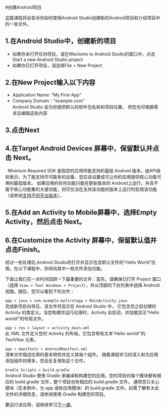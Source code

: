 #创建Android项目

这篇课程将会告诉你如何使用Android Studio创建新的Android项目和介绍项目中的一些文件。

## 1.在Android Studio中，创建新的项目
* 如果你未打开任何项目，请在Weclome to Android Studio的窗口中，点击Start a new Android Studio project
* 如果你已打开项目，请选择File > New Project

## 2.在New Project输入以下内容
* Application Name: "My First App"
* Company Domain："example.com"
<br>Android Studio 会为你提供默认的软件包名称和项目位置， 但您也可根据需求去编辑这些内容

## 3.点击Next

## 4.在Target Android Devices 屏幕中，保留默认并点击 Next。
   Minimum Required SDK 是指您的应用所能支持的最低 Android 版本，由API级别表示。为了能支持尽可能多的设备，您应该设置成可让你的应用提供核心功能可用的最低版本。 如果应用的任何功能只能在更新版本的 Android上运行，并且不属于核心功能集的关键功能，则可仅当在支持该功能的版本上运行时启用该功能（请参阅[支持不同平台版本]()）。
   
## 5.在Add an Activity to Mobile屏幕中，选择Empty Activity，然后点击 Next。

## 6.在Customize the Activity 屏幕中，保留默认值并点击Finish。

经过一些处理后,Android Studio将打开并显示包含默认文件的"Hello World"应用。在以下课程中，你将向其中一些文件添加功能。

下面让我们花一点时间回顾一下最重要的文件：首先，请确保已打开 Project 窗口（选择 `View > Tool Windows > Project`），并从顶部的下拉列表中选择 Android 视图。随后，您可以看到下列文件：

`app > java > com.example.myfirstapp > MainActivity.java`
<br>完成新项目向导后，该文件将显示在 Android Studio 中。 它包含您之前创建的 Activity 的类定义。当您构建并运行应用时，Activity 会启动，并加载显示“Hello world!”的布局文件。

`app > res > layout > activity_main.xml`
<br>此 XML 文件定义您的 Activity 的布局。它包含带有文本“Hello world!”的 TextView 元素。

`app > manifests > AndroidManifest.xml`
<br>清单文件描述应用的基本特性并定义其每个组件。 随着课程学习的深入和为应用添加组件的增多，您会反复用到这个文件。

`Gradle Scripts > build.gradle`
<br>Android Studio 使用 Gradle 来编译和构建您的应用。您的项目的每个模块都有相应的 build.gradle 文件，整个项目也有相应的 build.gradle 文件。 通常您只关心模块（在本例中，为 app 或称应用模块）的 build.gradle 文件。如需了解有关此文件的详细信息，请参阅使用 Gradle 构建您的项目。

要运行该应用，请继续学习[下一课]()。
